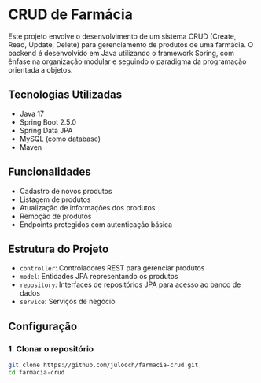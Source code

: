 # CRUD de Farmácia

Este projeto envolve o desenvolvimento de um sistema CRUD (Create, Read, Update, Delete) para gerenciamento de produtos de uma farmácia. O backend é desenvolvido em Java utilizando o framework Spring, com ênfase na organização modular e seguindo o paradigma da programação orientada a objetos.

## Tecnologias Utilizadas

- Java 17
- Spring Boot 2.5.0
- Spring Data JPA
- MySQL (como database)
- Maven

## Funcionalidades

- Cadastro de novos produtos
- Listagem de produtos
- Atualização de informações dos produtos
- Remoção de produtos
- Endpoints protegidos com autenticação básica

## Estrutura do Projeto

  - `controller`: Controladores REST para gerenciar produtos
  - `model`: Entidades JPA representando os produtos
  - `repository`: Interfaces de repositórios JPA para acesso ao banco de dados
  - `service`: Serviços de negócio

## Configuração

### 1. Clonar o repositório

```bash
git clone https://github.com/julooch/farmacia-crud.git
cd farmacia-crud
